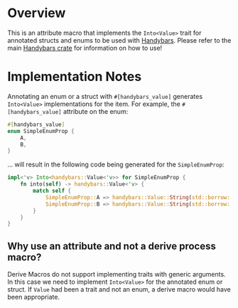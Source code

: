 # Overview
This is an attribute macro that implements the `Into<Value>` trait for
annotated structs and enums to be used with [Handybars](https://github.com/0x00002a/handybars). Please refer
to the main [Handybars crate](https://github.com/0x00002a/handybars) for information on how to use!

# Implementation Notes
Annotating an enum or a struct with `#[handybars_value]` generates `Into<Value>` implementations
for the item. For example, the `#[handybars_value]` attribute on the enum:
```rust
#[handybars_value]
enum SimpleEnumProp {
    A,
    B,
}
```
... will result in the following code being generated for the `SimpleEnumProp`:
```rust
impl<'v> Into<handybars::Value<'v>> for SimpleEnumProp {
    fn into(self) -> handybars::Value<'v> {
        match self {
            SimpleEnumProp::A => handybars::Value::String(std::borrow::Cow::from("A")),
            SimpleEnumProp::B => handybars::Value::String(std::borrow::Cow::from("B")),
        }
    }
}
```

## Why use an attribute and not a derive process macro?

Derive Macros do not support implementing traits with generic arguments. In this case we
need to implement `Into<Value>` for the annotated enum or struct. If `Value` had been a
trait and not an enum, a derive macro would have been appropriate.
